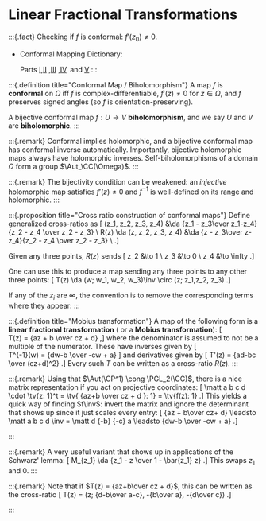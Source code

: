 # Linear Fractional Transformations

:::{.fact}
Checking if $f$ is conformal: $f'(z_0) \neq 0$.

- Conformal Mapping Dictionary:

  Parts [I](http://mathfaculty.fullerton.edu/mathews/c2003/ConformalMapDictionary.1.html),[II](http://mathfaculty.fullerton.edu/mathews/c2003/ConformalMapDictionary.2.html) ,[III](http://mathfaculty.fullerton.edu/mathews/c2003/ConformalMapDictionary.3.html) ,[IV](http://mathfaculty.fullerton.edu/mathews/c2003/ConformalMapDictionary.4.html), and [V](http://mathfaculty.fullerton.edu/mathews/c2003/ConformalMapDictionary.5.html)
:::

:::{.definition title="Conformal Map / Biholomorphism"}
A map $f$ is **conformal** on $\Omega$ iff $f$ is complex-differentiable, $f'(z)\neq 0$ for $z\in \Omega$, and $f$ preserves signed angles (so $f$ is orientation-preserving).

A bijective conformal map $f:U\to V$ **biholomorphism**, and we say $U$ and $V$ are **biholomorphic**.
:::

:::{.remark}
Conformal implies holomorphic, and a bijective conformal map has conformal inverse automatically.
Importantly, bijective holomorphic maps always have holomorphic inverses.
Self-biholomorphisms of a domain $\Omega$ form a group $\Aut_\CC(\Omega)$.
:::

:::{.remark}
The bijectivity condition can be weakened: an *injective* holomorphic map satisfies $f'(z) \neq 0$ and $f ^{-1}$ is well-defined on its range and holomorphic.
:::

:::{.proposition title="Cross ratio construction of conformal maps"}
Define generalized cross-ratios as
\[
(z_1, z_2, z_3, z_4) &\da {z_1 - z_3\over z_1-z_4}{z_2 - z_4 \over z_2 - z_3} \\
R(z) \da (z, z_2, z_3, z_4) &\da {z - z_3\over z-z_4}{z_2 - z_4 \over z_2 - z_3} \\
.\]

Given any three points, $R(z)$ sends
\[
z_2 &\to 1 \\
z_3 &\to 0 \\
z_4 &\to \infty
.\]


One can use this to produce a map sending any three points to any other three points:
\[
T(z) \da 
(w; w_1, w_2, w_3)\inv
\circ
(z; z_1,z_2, z_3)
.\]

If any of the $z_i$ are $\infty$, the convention is to remove the corresponding terms where they appear:
:::


:::{.definition title="Mobius transformation"}
A map of the following form is a **linear fractional transformation** ( or a **Mobius transformation**):
\[  
T(z) = {az + b \over cz + d}
,\]
where the denominator is assumed to not be a multiple of the numerator.
These have inverses given by
\[  
T^{-1}(w) = {dw-b \over -cw + a}
\]
and derivatives given by
\[
T'(z) = {ad-bc \over (cz+d)^2}
.\]
Every such $T$ can be written as a cross-ratio $R(z)$.
:::

:::{.remark}
Using that $\Aut(\CP^1) \cong \PGL_2(\CC)$, there is a nice matrix representation if you act on projective coordinates:
\[
\matt a b c d \cdot \tv{z: 1}^t = \tv{ {az+b \over cz + d }: 1} = \tv{f(z): 1}
.\]
This yields a quick way of finding $f\inv$: invert the matrix and ignore the determinant that shows up since it just scales every entry:
\[
{az + b\over cz+ d} \leadsto \matt a b c d \inv = \matt d {-b} {-c} a 
\leadsto 
{dw-b \over -cw + a}
.\]

:::

:::{.remark}
A very useful variant that shows up in applications of the Schwarz' lemma:
\[
M_{z_1} \da {z_1 - z \over 1 - \bar{z_1} z}
.\]
This swaps $z_1$ and $0$.
:::

:::{.remark}
Note that if $T(z) = {az+b\over cz + d}$, this can be written as the cross-ratio 
\[
T(z) = (z; {d-b\over a-c}, -{b\over a}, -{d\over c})
.\]

:::
